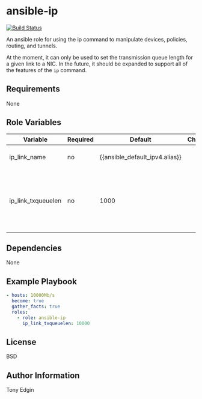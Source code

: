 # ansible-ip
[![Build Status](https://travis-ci.org/CyVerse-Ansible/ansible-ip.svg?branch=master)](https://travis-ci.org/Cyverse-Ansible/ansible-ip)

An ansible role for using the ip command to manipulate devices, policies, routing, and tunnels.

At the moment, it can only be used to set the transmission queue length for a given link to a NIC. In the future, it should be expanded to support all of the features of the `ip` command.


## Requirements

None


## Role Variables

| Variable           | Required | Default                        | Choices | Comments |
| ------------------ | -------- | ------------------------------ | ------- | -------- |
| ip_link_name       | no       | {{ansible_default_ipv4.alias}} |         | The link to the NIC to be tuned |
| ip_link_txqueuelen | no       | 1000                           |         | The number of packets the transmission queue the NIC's transmission will hold |


## Dependencies

None


## Example Playbook
```yaml
- hosts: 10000Mb/s
  become: true
  gather_facts: true
  roles:
    - role: ansible-ip
      ip_link_txqueuelen: 10000
```

## License

BSD


## Author Information

Tony Edgin

